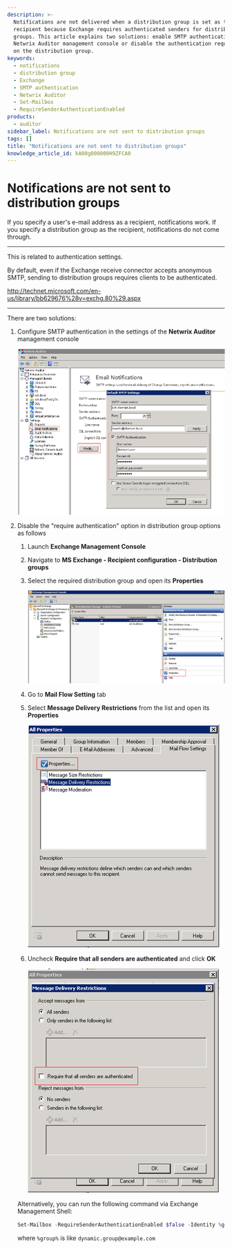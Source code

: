 ```yaml
---
description: >-
  Notifications are not delivered when a distribution group is set as the
  recipient because Exchange requires authenticated senders for distribution
  groups. This article explains two solutions: enable SMTP authentication in the
  Netwrix Auditor management console or disable the authentication requirement
  on the distribution group.
keywords:
  - notifications
  - distribution group
  - Exchange
  - SMTP authentication
  - Netwrix Auditor
  - Set-Mailbox
  - RequireSenderAuthenticationEnabled
products:
  - auditor
sidebar_label: Notifications are not sent to distribution groups
tags: []
title: "Notifications are not sent to distribution groups"
knowledge_article_id: kA00g000000H9ZFCA0
---
```


# Notifications are not sent to distribution groups

If you specify a user's e-mail address as a recipient, notifications work. If you specify a distribution group as the recipient, notifications do not come through.

---

This is related to authentication settings.

By default, even if the Exchange receive connector accepts anonymous SMTP, sending to distribution groups requires clients to be authenticated.

http://technet.microsoft.com/en-us/library/bb629676%28v=exchg.80%29.aspx

---

There are two solutions:

1. Configure SMTP authentication in the settings of the **Netwrix Auditor** management console

   ![SMTP authentication settings in Netwrix Auditor](images/ka04u000000HcSG_0EM700000005pJq.png)

2. Disable the "require authentication" option in distribution group options as follows

   1. Launch **Exchange Management Console**  
   2. Navigate to **MS Exchange - Recipient configuration - Distribution groups**  
   3. Select the required distribution group and open its **Properties**

      ![User-added image](images/ka04u000000HcSG_0EM7000000054Pc.png)

   4. Go to **Mail Flow Setting** tab  
   5. Select **Message Delivery Restrictions** from the list and open its **Properties**

      ![User-added image](images/ka04u000000HcSG_0EM7000000054Ph.png)

   6. Uncheck **Require that all senders are authenticated** and click **OK**

      ![User-added image](images/ka04u000000HcSG_0EM7000000054Pm.png)

   Alternatively, you can run the following command via Exchange Management Shell:

   ```powershell
   Set-Mailbox -RequireSenderAuthenticationEnabled $false -Identity %group%,
   ```

   where ` %group% ` is like `dynamic.group@example.com`
